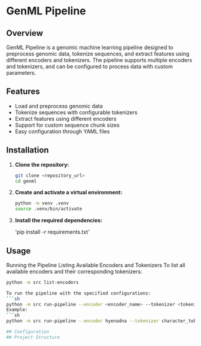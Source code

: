# GenML Pipeline

## Overview

GenML Pipeline is a genomic machine learning pipeline designed to preprocess genomic data, tokenize sequences, and extract features using different encoders and tokenizers. The pipeline supports multiple encoders and tokenizers, and can be configured to process data with custom parameters.

## Features

- Load and preprocess genomic data
- Tokenize sequences with configurable tokenizers
- Extract features using different encoders
- Support for custom sequence chunk sizes
- Easy configuration through YAML files

## Installation

1. **Clone the repository:**

   ```sh
   git clone <repository_url>
   cd genml

2. **Create and activate a virtual environment:**

   ```sh
   python -m venv .venv
   source .venv/bin/activate

3. **Install the required dependencies:**

   'pip install -r requirements.txt'

## Usage
Running the Pipeline
Listing Available Encoders and Tokenizers
To list all available encoders and their corresponding tokenizers:
   ```sh
   python -m src list-encoders

To run the pipeline with the specified configurations:
   ```sh
   python -m src run-pipeline --encoder <encoder_name> --tokenizer <tokenizer_name> --chunk-size <chunk_size>
Example:
   ```sh
   python -m src run-pipeline --encoder hyenadna --tokenizer character_tokenizer --chunk-size 500

## Configuration
## Project Structure





